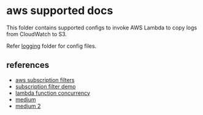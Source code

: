 # aws supported docs

This folder contains supported configs to invoke AWS Lambda to copy logs from CloudWatch to S3.

Refer [logging](./logging) folder for config files.

## references

- [aws subscription filters](https://docs.aws.amazon.com/AmazonCloudWatch/latest/logs/Subscriptions.html)
- [subscription filter demo](https://youtu.be/KRwDInHmgQY?feature=shared)
- [lambda function concurrency](https://docs.aws.amazon.com/lambda/latest/dg/lambda-concurrency.html#calculating-concurrency)
- [medium](https://medium.com/dnx-labs/exporting-cloudwatch-logs-automatically-to-s3-with-a-lambda-function-80e1f7ea0187)
- [medium 2](https://omar-d.medium.com/export-cloudwatch-logs-to-s3-with-lambda-dd45cf246766)